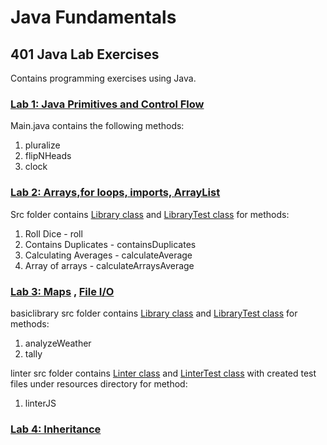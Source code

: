 # Java Fundamentals
## 401 Java Lab Exercises
Contains programming exercises using Java.

### [Lab 1: Java Primitives and Control Flow](https://github.com/joriefernandez/java-fundamentals/tree/master/basics)
Main.java contains the following methods:
1. pluralize
2. flipNHeads
3. clock

### [Lab 2: Arrays,for loops, imports, ArrayList](https://github.com/joriefernandez/java-fundamentals/tree/master/basiclibrary)
Src folder contains [Library class](https://github.com/joriefernandez/java-fundamentals/blob/master/basiclibrary/src/main/java/basiclibrary/Library.java) and [LibraryTest class](https://github.com/joriefernandez/java-fundamentals/blob/master/basiclibrary/src/test/java/basiclibrary/LibraryTest.java) for methods:
1. Roll Dice - roll
2. Contains Duplicates - containsDuplicates
3. Calculating Averages - calculateAverage
4. Array of arrays - calculateArraysAverage

### [Lab 3: Maps](https://github.com/joriefernandez/java-fundamentals/tree/master/basiclibrary) , [ File I/O](https://github.com/joriefernandez/java-fundamentals/tree/master/linter)
basiclibrary src folder contains [Library class](https://github.com/joriefernandez/java-fundamentals/blob/master/basiclibrary/src/main/java/basiclibrary/Library.java) and [LibraryTest class](https://github.com/joriefernandez/java-fundamentals/blob/master/basiclibrary/src/test/java/basiclibrary/LibraryTest.java) for methods:
1. analyzeWeather
2. tally

linter src folder contains [Linter class](https://github.com/joriefernandez/java-fundamentals/blob/master/linter/src/main/java/linter/Linter.java) and [LinterTest class](https://github.com/joriefernandez/java-fundamentals/blob/master/linter/src/test/java/linter/LinterTest.java) with created test files under resources directory for method:
1. linterJS

### [Lab 4: Inheritance](https://github.com/joriefernandez/java-fundamentals/tree/master/inheritance)






